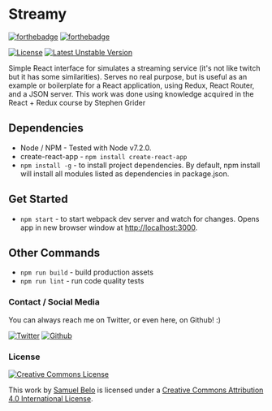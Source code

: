 # Streamy

[![forthebadge](https://forthebadge.com/images/badges/made-with-javascript.svg)](https://forthebadge.com) [![forthebadge](https://forthebadge.com/images/badges/built-with-love.svg)](https://forthebadge.com)

[![License](https://poser.pugx.org/react/promise/license)](https://packagist.org/packages/react/promise)
[![Latest Unstable Version](https://poser.pugx.org/mouf/nodejs-installer/v/unstable)](https://packagist.org/packages/mouf/nodejs-installer)


Simple React interface for simulates a streaming service (it's not like twitch but it has some similarities). Serves no real purpose, but is useful as an example or boilerplate for a React application, using Redux, React Router, and a JSON server.
This work was done using knowledge acquired in the React + Redux course by Stephen Grider


## Dependencies
* Node / NPM - Tested with Node v7.2.0.
* create-react-app - `npm install create-react-app`
* `npm install -g` - to install project dependencies.
By default, npm install will install all modules listed as dependencies in package.json.

## Get Started
* `npm start` - to start webpack dev server and watch for changes. Opens app in new browser window at [http://localhost:3000](http://localhost:3000).

## Other Commands
* `npm run build` - build production assets
* `npm run lint` - run code quality tests

### Contact / Social Media

You can always reach me on Twitter, or even here, on Github! :)

[![Twitter](https://github.frapsoft.com/social/twitter.png)](https://twitter.com/samuelllbelo/)
[![Github](https://github.frapsoft.com/social/github.png)](https://github.com/samuelbelo/)

### License

<a rel="license" href="http://creativecommons.org/licenses/by/4.0/"><img alt="Creative Commons License" style="border-width:0" src="https://i.creativecommons.org/l/by/4.0/88x31.png" /></a><br />

This work by <a xmlns:cc="http://creativecommons.org/ns#" href="https://www.samuelbelo.dev/" property="cc:attributionName" rel="cc:attributionURL">Samuel Belo</a> is licensed under a <a rel="license" href="http://creativecommons.org/licenses/by/4.0/">Creative Commons Attribution 4.0 International License</a>.
